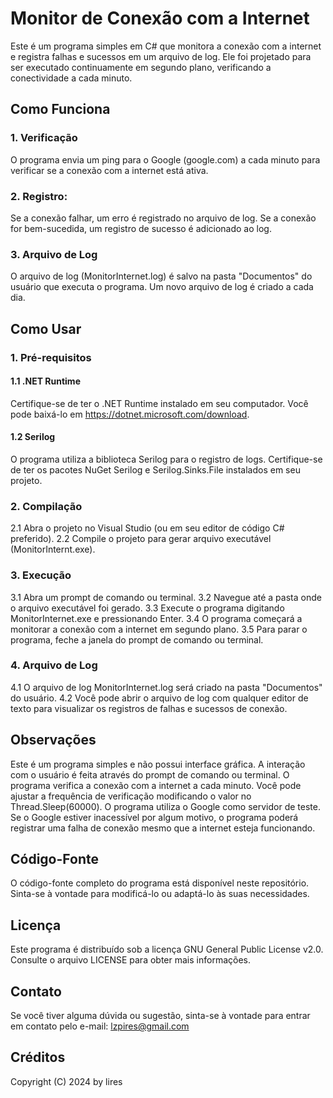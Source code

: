 
# Monitor de Conexão com a Internet
Este é um programa simples em C# que monitora a conexão com a internet e registra falhas e sucessos em um arquivo de log. Ele foi projetado para ser executado continuamente em segundo plano, verificando a conectividade a cada minuto.

## Como Funciona
### 1. Verificação 
O programa envia um ping para o Google (google.com) a cada minuto para verificar se a conexão com a internet está ativa.
### 2. Registro: 
Se a conexão falhar, um erro é registrado no arquivo de log. Se a conexão for bem-sucedida, um registro de sucesso é adicionado ao log.
### 3. Arquivo de Log 
O arquivo de log (MonitorInternet.log) é salvo na pasta "Documentos" do usuário que executa o programa. Um novo arquivo de log é criado a cada dia.

## Como Usar
### 1. Pré-requisitos

#### 1.1 .NET Runtime 
Certifique-se de ter o .NET Runtime instalado em seu computador. Você pode baixá-lo em https://dotnet.microsoft.com/download.
#### 1.2 Serilog 
O programa utiliza a biblioteca Serilog para o registro de logs. Certifique-se de ter os pacotes NuGet Serilog e Serilog.Sinks.File instalados em seu projeto.

### 2. Compilação
2.1 Abra o projeto no Visual Studio (ou em seu editor de código C# preferido).
2.2 Compile o projeto para gerar arquivo executável (MonitorInternt.exe).

### 3. Execução
3.1 Abra um prompt de comando ou terminal.
3.2 Navegue até a pasta onde o arquivo executável foi gerado.
3.3 Execute o programa digitando MonitorInternet.exe e pressionando Enter.
3.4 O programa começará a monitorar a conexão com a internet em segundo plano.
3.5 Para parar o programa, feche a janela do prompt de comando ou terminal.

### 4. Arquivo de Log
4.1 O arquivo de log MonitorInternet.log será criado na pasta "Documentos" do usuário.
4.2 Você pode abrir o arquivo de log com qualquer editor de texto para visualizar os registros de falhas e sucessos de conexão.

## Observações
Este é um programa simples e não possui interface gráfica. A interação com o usuário é feita através do prompt de comando ou terminal.
O programa verifica a conexão com a internet a cada minuto. Você pode ajustar a frequência de verificação modificando o valor no Thread.Sleep(60000).
O programa utiliza o Google como servidor de teste. Se o Google estiver inacessível por algum motivo, o programa poderá registrar uma falha de conexão mesmo que a internet esteja funcionando.

## Código-Fonte
O código-fonte completo do programa está disponível neste repositório. Sinta-se à vontade para modificá-lo ou adaptá-lo às suas necessidades.

## Licença
Este programa é distribuído sob a licença GNU General Public License v2.0. Consulte o arquivo LICENSE para obter mais informações.

## Contato
Se você tiver alguma dúvida ou sugestão, sinta-se à vontade para entrar em contato pelo e-mail: lzpires@gmail.com

## Créditos
Copyright (C) 2024 by lires
